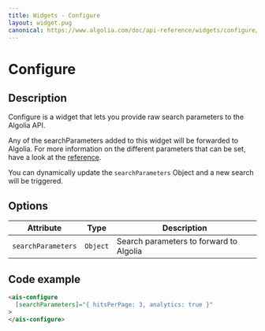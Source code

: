 ```yaml
---
title: Widgets - Configure
layout: widget.pug
canonical: https://www.algolia.com/doc/api-reference/widgets/configure/angular/
---
```


# Configure

## Description

Configure is a widget that lets you provide raw search parameters to the Algolia API.

Any of the searchParameters added to this widget will be forwarded to Algolia. For more information on the different parameters that can be set, have a look at the [reference](https://www.algolia.com/doc/api-client/javascript/search#search-parameters).

You can dynamically update the `searchParameters` Object and a new search will be triggered.

## Options

| Attribute            | Type       | Description
| -                    | -          | -
| `searchParameters`   | `Object`   | Search parameters to forward to Algolia

## Code example

```html
<ais-configure
  [searchParameters]="{ hitsPerPage: 3, analytics: true }"
>
</ais-configure>
```
